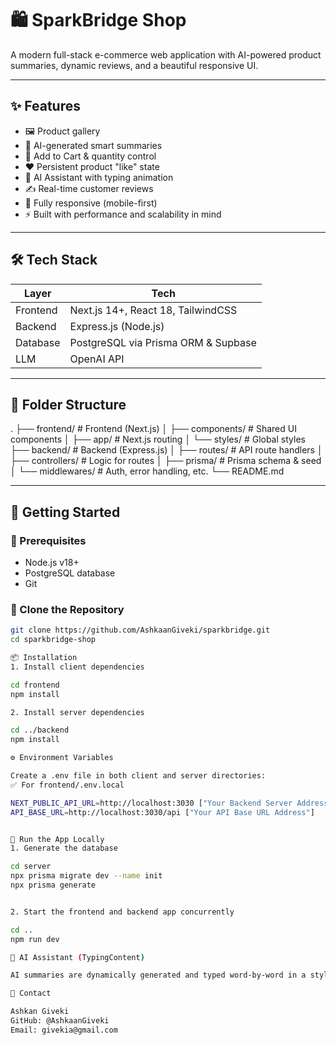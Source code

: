 # 🛍️ SparkBridge Shop

A modern full-stack e-commerce web application with AI-powered product summaries, dynamic reviews, and a beautiful responsive UI.

---

## ✨ Features

- 🖼️ Product gallery
- 🔎 AI-generated smart summaries
- 🛒 Add to Cart & quantity control
- ❤️ Persistent product "like" state
- 🧠 AI Assistant with typing animation
- ✍️ Real-time customer reviews
- 📱 Fully responsive (mobile-first)
- ⚡ Built with performance and scalability in mind

---

## 🛠️ Tech Stack

| Layer         | Tech                                   |
| ------------- | -------------------------------------- |
| Frontend      | Next.js 14+, React 18, TailwindCSS     |
| Backend       | Express.js (Node.js)                   |
| Database      | PostgreSQL via Prisma ORM & Supbase    |
| LLM           | OpenAI API                             |

---

## 📂 Folder Structure

.
├── frontend/ # Frontend (Next.js)
│ ├── components/ # Shared UI components
│ ├── app/ # Next.js routing
│ └── styles/ # Global styles
├── backend/ # Backend (Express.js)
│ ├── routes/ # API route handlers
│ ├── controllers/ # Logic for routes
│ ├── prisma/ # Prisma schema & seed
│ └── middlewares/ # Auth, error handling, etc.
└── README.md


---

## 🚀 Getting Started

### 🔧 Prerequisites

- Node.js v18+
- PostgreSQL database
- Git

### 🔄 Clone the Repository

```bash
git clone https://github.com/AshkaanGiveki/sparkbridge.git
cd sparkbridge-shop

📦 Installation
1. Install client dependencies

cd frontend
npm install

2. Install server dependencies

cd ../backend
npm install

⚙️ Environment Variables

Create a .env file in both client and server directories:
✅ For frontend/.env.local

NEXT_PUBLIC_API_URL=http://localhost:3030 ["Your Backend Server Address"]
API_BASE_URL=http://localhost:3030/api ["Your API Base URL Address"]


🧪 Run the App Locally
1. Generate the database

cd server
npx prisma migrate dev --name init
npx prisma generate


2. Start the frontend and backend app concurrently

cd ..
npm run dev

🧠 AI Assistant (TypingContent)

AI summaries are dynamically generated and typed word-by-word in a stylized container, with real-time bullet separation, bold formatting, and category grouping.

💬 Contact

Ashkan Giveki
GitHub: @AshkaanGiveki
Email: givekia@gmail.com